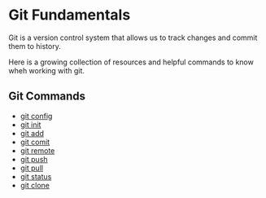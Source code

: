 # Git Fundamentals

Git is a version control system that allows us to track changes and commit them to history.

Here is a growing collection of resources and helpful commands to know wheh working with git.

## Git Commands
- [git config](./commands/Config.md) 
- [git init](./commands/Init.md)
- [git add](./commands/Add.md)
- [git comit](./commands/Commit.md)
- [git remote](./commands/Remote.md)
- [git push](./commands/Push.md)
- [git pull](./commands/Pull.md)
- [git status](./commands/Status)
- [git clone](./commands/Clone)
